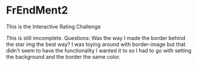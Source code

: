 # FrEndMent2
This is the Interactive Rating Challenge

This is still imcomplete.
Questions: 
Was the way I made the border behind the star img the best way? I was toying around with border-image but that didn't seem to have the functionality I wanted it to so I had to go with setting the background and the border the same color. 
